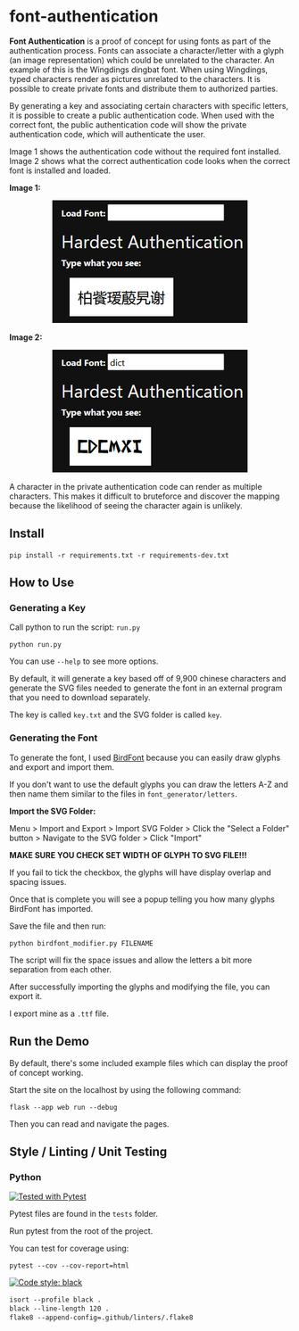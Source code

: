 # font-authentication

**Font Authentication** is a proof of concept for using fonts as part of the authentication process.
Fonts can associate a character/letter with a glyph (an image representation) which could be unrelated to the character.
An example of this is the Wingdings dingbat font. When using Wingdings, typed characters render as pictures unrelated to the characters.
It is possible to create private fonts and distribute them to authorized parties.

By generating a key and associating certain characters with specific letters, it is possible to create a public authentication code.
When used with the correct font, the public authentication code will show the private authentication code, which will authenticate the user.

Image 1 shows the authentication code without the required font installed.
Image 2 shows what the correct authentication code looks when the correct font is installed and loaded.

**Image 1:**
<div align="center">

![image_1](https://github.com/Yorzaren/font-authentication/raw/main/web/static/image_1.png)

</div>

**Image 2:**

<div align="center">

![image_2](https://github.com/Yorzaren/font-authentication/raw/main/web/static/image_2.png)

</div>

A character in the private authentication code can render as multiple characters.
This makes it difficult to bruteforce and discover the mapping because the likelihood of seeing the character again is unlikely.

## Install
```commandline
pip install -r requirements.txt -r requirements-dev.txt
```

## How to Use

### Generating a Key
Call python to run the script: `run.py`
```commandline
python run.py
```

You can use `--help` to see more options.

By default, it will generate a key based off of 9,900 chinese characters and generate the SVG files needed to generate the font in an external program that you need to download separately.

The key is called `key.txt` and the SVG folder is called `key`.

### Generating the Font
To generate the font, I used [BirdFont](https://github.com/johanmattssonm/birdfont) because you can easily draw glyphs and export and import them.

If you don't want to use the default glyphs you can draw the letters A-Z and then name them similar to the files in `font_generator/letters`.

**Import the SVG Folder:**

Menu > Import and Export > Import SVG Folder > Click the "Select a Folder" button > Navigate to the SVG folder > Click "Import"

**MAKE SURE YOU CHECK SET WIDTH OF GLYPH TO SVG FILE!!!**

If you fail to tick the checkbox, the glyphs will have display overlap and spacing issues.

Once that is complete you will see a popup telling you how many glyphs BirdFont has imported.

Save the file and then run:
```commandline
python birdfont_modifier.py FILENAME
```

The script will fix the space issues and allow the letters a bit more separation from each other.

After successfully importing the glyphs and modifying the file, you can export it.

I export mine as a `.ttf` file.

## Run the Demo
By default, there's some included example files which can display the proof of concept working.

Start the site on the localhost by using the following command:

```commandline
flask --app web run --debug
```

Then you can read and navigate the pages.

## Style / Linting / Unit Testing

### Python
[![Tested with Pytest](https://img.shields.io/badge/Tested%20with-Pytest-red?style=for-the-badge)](https://docs.pytest.org/)

Pytest files are found in the `tests` folder.

Run pytest from the root of the project.

You can test for coverage using:
```text
pytest --cov --cov-report=html
```

[![Code style: black](https://img.shields.io/badge/Code%20Style-Black-000000.svg?style=for-the-badge)](https://github.com/psf/black)


```text
isort --profile black .
black --line-length 120 .
flake8 --append-config=.github/linters/.flake8
```
